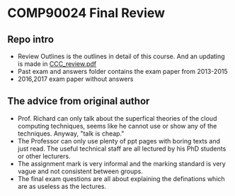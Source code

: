 # COMP90024 Final Review  
## Repo intro
+ Review Outlines is the outlines in detail of this course. And an updating is made in [CCC_review.pdf](https://github.com/CinderCC/COMP90024-Cloud_Computing-Review/blob/master/CCC_review.pdf)
+ Past exam and answers folder contains the exam paper from 2013-2015
+ 2016,2017 exam paper without answers

## The advice from original author
+ Prof. Richard can only talk about the superfical theories of the cloud computing techniques, seems like he cannot use or show any of the techniques. Anyway, "talk is cheap."
+ The Professor can only use plenty of ppt pages with boring texts and just read. The useful technical staff are all lectured by his PhD students or other lecturers.  
+ The assignment mark is very informal and the marking standard is very vague and not consistent between groups.  
+ The final exam questions are all about explaining the definations which are as useless as the lectures.  

